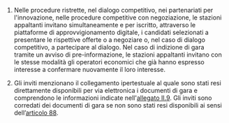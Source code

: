 1. Nelle procedure ristrette, nel dialogo competitivo, nei partenariati per l'innovazione, nelle procedure competitive con negoziazione, le stazioni appaltanti invitano simultaneamente e per iscritto, attraverso le piattaforme di approvvigionamento digitale, i candidati selezionati a presentare le rispettive offerte o a negoziare o, nel caso di dialogo competitivo, a partecipare al dialogo. Nel caso di indizione di gara tramite un avviso di pre-informazione, le stazioni appaltanti invitano con le stesse modalità gli operatori economici che già hanno espresso interesse a confermare nuovamente il loro interesse. 

2. Gli inviti menzionano il collegamento ipertestuale al quale sono stati resi direttamente disponibili per via elettronica i documenti di gara e comprendono le informazioni indicate nell'[allegato II.9](/section/attachment-2-9/1). Gli inviti sono corredati dei documenti di gara se non sono stati resi disponibili ai sensi dell’[articolo 88](/articolo-88/1). 
